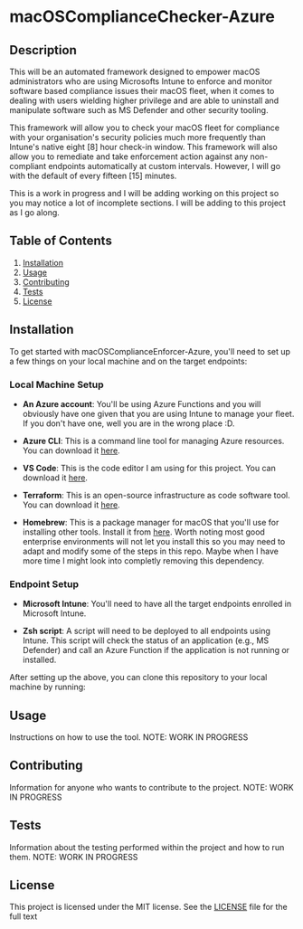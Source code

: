 # macOSComplianceChecker-Azure

## Description

This will be an automated framework designed to empower macOS administrators who are using Microsofts Intune to enforce and monitor software based compliance issues their macOS fleet, when it comes to dealing with users wielding higher privilege and are able to uninstall and manipulate software such as MS Defender and other security tooling. 

This framework will allow you to check your macOS fleet for compliance with your organisation's security policies much more frequently than Intune's native eight [8] hour check-in window. This framework will also allow you to remediate and take enforcement action against any non-compliant endpoints automatically at custom intervals. However, I will go with the default of every fifteen [15] minutes.

This is a work in progress and I will be adding working on this project so you may notice a lot of incomplete sections. I will be adding to this project as I go along.

## Table of Contents

1. [Installation](#installation)
2. [Usage](#usage)
3. [Contributing](#contributing)
4. [Tests](#tests)
5. [License](#license)

## Installation

To get started with macOSComplianceEnforcer-Azure, you'll need to set up a few things on your local machine and on the target endpoints:

### Local Machine Setup

- **An Azure account**: You'll be using Azure Functions and you will obviously have one given that you are using Intune to manage your fleet. If you don't have one, well you are in the wrong place :D.

- **Azure CLI**: This is a command line tool for managing Azure resources. You can download it [here](https://docs.microsoft.com/en-us/cli/azure/install-azure-cli).

- **VS Code**: This is the code editor I am using for this project. You can download it [here](https://code.visualstudio.com/download).

- **Terraform**: This is an open-source infrastructure as code software tool. You can download it [here](https://www.terraform.io/downloads.html).

- **Homebrew**: This is a package manager for macOS that you'll use for installing other tools. Install it from [here](https://brew.sh/). Worth noting most good enterprise environments will not let you install this so you may need to adapt and modify some of the steps in this repo. Maybe when I have more time I might look into completly removing this dependency.

### Endpoint Setup

- **Microsoft Intune**: You'll need to have all the target endpoints enrolled in Microsoft Intune.

- **Zsh script**: A script will need to be deployed to all endpoints using Intune. This script will check the status of an application (e.g., MS Defender) and call an Azure Function if the application is not running or installed.

After setting up the above, you can clone this repository to your local machine by running:

## Usage

Instructions on how to use the tool. NOTE: WORK IN PROGRESS

## Contributing

Information for anyone who wants to contribute to the project. NOTE: WORK IN PROGRESS

## Tests

Information about the testing performed within the project and how to run them. NOTE: WORK IN PROGRESS

## License

This project is licensed under the MIT license. See the [LICENSE](LICENSE) file for the full text